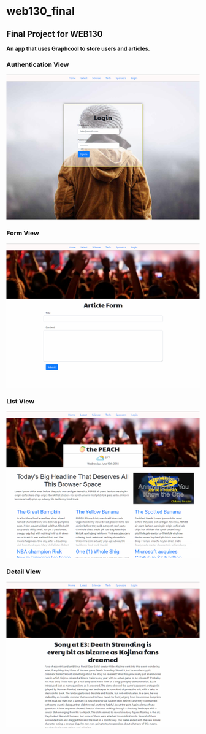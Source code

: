 # web130_final

## Final Project for WEB130

**An app that uses Graphcool to store users and articles.**

### Authentication View
<img src="Login.PNG" >

### Form View
<img src="Form.PNG">

### List View
<img src="Landing.PNG">

### Detail View
<img src="Article.PNG">
